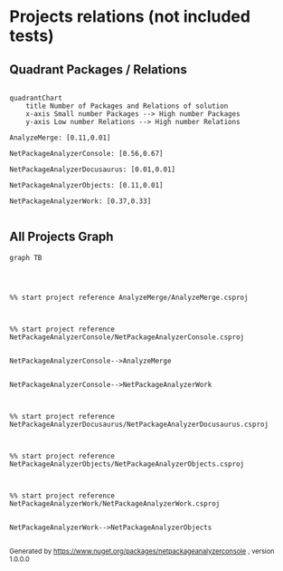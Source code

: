 
# Projects relations (not included tests)

## Quadrant Packages / Relations

```mermaid

quadrantChart
    title Number of Packages and Relations of solution
    x-axis Small number Packages --> High number Packages
    y-axis Low number Relations --> High number Relations

AnalyzeMerge: [0.11,0.01]

NetPackageAnalyzerConsole: [0.56,0.67]

NetPackageAnalyzerDocusaurus: [0.01,0.01]

NetPackageAnalyzerObjects: [0.11,0.01]

NetPackageAnalyzerWork: [0.37,0.33]
    
```

## All Projects Graph

```mermaid
graph TB




%% start project reference AnalyzeMerge/AnalyzeMerge.csproj



%% start project reference NetPackageAnalyzerConsole/NetPackageAnalyzerConsole.csproj


NetPackageAnalyzerConsole-->AnalyzeMerge


NetPackageAnalyzerConsole-->NetPackageAnalyzerWork



%% start project reference NetPackageAnalyzerDocusaurus/NetPackageAnalyzerDocusaurus.csproj



%% start project reference NetPackageAnalyzerObjects/NetPackageAnalyzerObjects.csproj



%% start project reference NetPackageAnalyzerWork/NetPackageAnalyzerWork.csproj


NetPackageAnalyzerWork-->NetPackageAnalyzerObjects


```
<small>Generated  by https://www.nuget.org/packages/netpackageanalyzerconsole , version 1.0.0.0</small>

